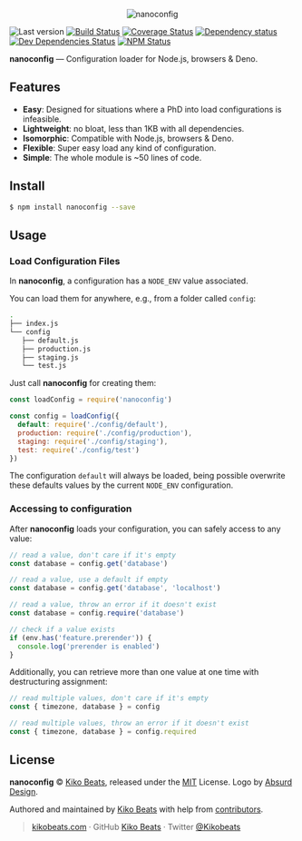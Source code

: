 <p align="center">
  <img src="https://absurd.design/assets/img/chapter1/gallery-color-69-3.jpg" alt="nanoconfig">
</p>

![Last version](https://img.shields.io/github/tag/Kikobeats/nanoconfig.svg?style=flat-square)
[![Build Status](https://img.shields.io/travis/com/Kikobeats/nanoconfig/master.svg?style=flat-square)](https://travis-ci.com/Kikobeats/nanoconfig)
[![Coverage Status](https://img.shields.io/coveralls/Kikobeats/nanoconfig.svg?style=flat-square)](https://coveralls.io/github/Kikobeats/nanoconfig)
[![Dependency status](https://img.shields.io/david/Kikobeats/nanoconfig.svg?style=flat-square)](https://david-dm.org/Kikobeats/nanoconfig)
[![Dev Dependencies Status](https://img.shields.io/david/dev/Kikobeats/nanoconfig.svg?style=flat-square)](https://david-dm.org/Kikobeats/nanoconfig#info=devDependencies)
[![NPM Status](https://img.shields.io/npm/dm/nanoconfig.svg?style=flat-square)](https://www.npmjs.org/package/nanoconfig)

**nanoconfig** — Configuration loader for Node.js, browsers & Deno.

## Features

* **Easy**: Designed for situations where a PhD into load configurations is infeasible.
* **Lightweight**: no bloat, less than 1KB with all dependencies.
* **Isomorphic**: Compatible with Node.js, browsers & Deno.
* **Flexible**: Super easy load any kind of configuration.
* **Simple**: The whole module is ~50 lines of code.

## Install

```bash
$ npm install nanoconfig --save
```

## Usage

### Load Configuration Files

In **nanoconfig**, a configuration has a `NODE_ENV` value associated.

You can load them for anywhere, e.g., from a folder called `config`:

```bash
.
├── index.js
└── config
   ├── default.js
   ├── production.js
   ├── staging.js
   └── test.js
```

Just call **nanoconfig** for creating them:

```js
const loadConfig = require('nanoconfig')

const config = loadConfig({
  default: require('./config/default'),
  production: require('./config/production'),
  staging: require('./config/staging'),
  test: require('./config/test')
})
```

The configuration `default` will always be  loaded, being possible overwrite these defaults values by the current `NODE_ENV` configuration.

### Accessing to configuration

After **nanoconfig** loads your configuration, you can safely access to any value:

```js
// read a value, don't care if it's empty
const database = config.get('database')

// read a value, use a default if empty
const database = config.get('database', 'localhost')

// read a value, throw an error if it doesn't exist
const database = config.require('database')

// check if a value exists
if (env.has('feature.prerender')) {
  console.log('prerender is enabled')
}
```

Additionally, you can retrieve more than one value at one time with destructuring assignment:

```js
// read multiple values, don't care if it's empty
const { timezone, database } = config

// read multiple values, throw an error if it doesn't exist
const { timezone, database } = config.required
```

## License

**nanoconfig** © [Kiko Beats](https://kikobeats.com), released under the [MIT](https://github.com/Kikobeats/nanoconfig/blob/master/LICENSE.md) License. Logo by [Absurd Design](https://absurd.design).<br>

Authored and maintained by [Kiko Beats](https://kikobeats.com) with help from [contributors](https://github.com/Kikobeats/nanoconfig/contributors).

> [kikobeats.com](https://kikobeats.com) · GitHub [Kiko Beats](https://github.com/Kikobeats) · Twitter [@Kikobeats](https://twitter.com/Kikobeats)
